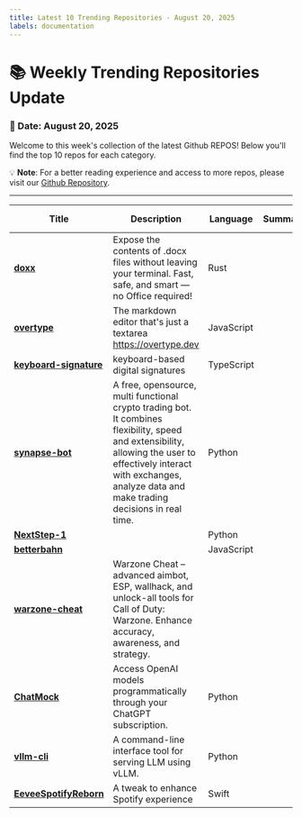 ```yaml
---
title: Latest 10 Trending Repositories - August 20, 2025
labels: documentation
---
```

# 📚 Weekly Trending Repositories Update

### 📅 Date: August 20, 2025

Welcome to this week's collection of the latest Github REPOS! Below you'll find the top 10 repos for each category.

💡 **Note**: For a better reading experience and access to more repos, please visit our [Github Repository](https://github.com/marc-ko/daily-trending-repo).

---

| **Title** | **Description** | **Language** | **Summary** | **Tags** | **Stars Count** |
| --- | --- | --- | --- | --- | --- |
| **[doxx](https://github.com/bgreenwell/doxx)** | Expose the contents of .docx files without leaving your terminal. Fast, safe, and smart — no Office required! | Rust |  | <details><summary>cli, ...</summary><p>cli, docx, msword, render, rust, terminal, tui</p></details> | 1062 |
| **[overtype](https://github.com/panphora/overtype)** | The markdown editor that's just a textarea https://overtype.dev | JavaScript |  |  | 991 |
| **[keyboard-signature](https://github.com/cnrad/keyboard-signature)** | keyboard-based digital signatures | TypeScript |  |  | 653 |
| **[synapse-bot](https://github.com/anthugeist/synapse-bot)** | A free, opensource, multi functional crypto trading bot. It combines flexibility, speed and extensibility, allowing the user to effectively interact with exchanges, analyze data and make trading decisions in real time. | Python |  | <details><summary>bitco...</summary><p>bitcoin, bitcoin-trading, crypto, cryptocurrency, open-source, trading, trading-bot, trading-strategies, trading-systems, trading-tool</p></details> | 634 |
| **[NextStep-1](https://github.com/stepfun-ai/NextStep-1)** |  | Python |  |  | 456 |
| **[betterbahn](https://github.com/l2xu/betterbahn)** |  | JavaScript |  |  | 408 |
| **[warzone-cheat](https://github.com/BO6-Warzone-cheat/warzone-cheat)** | Warzone Cheat – advanced aimbot, ESP, wallhack, and unlock-all tools for Call of Duty: Warzone. Enhance accuracy, awareness, and strategy. |  |  |  | 362 |
| **[ChatMock](https://github.com/RayBytes/ChatMock)** | Access OpenAI models programmatically through your ChatGPT subscription. | Python |  |  | 362 |
| **[vllm-cli](https://github.com/Chen-zexi/vllm-cli)** | A command-line interface tool for serving LLM using vLLM. | Python |  | <details><summary>llm, ...</summary><p>llm, llm-inference, llm-tools, vllm</p></details> | 329 |
| **[EeveeSpotifyReborn](https://github.com/whoeevee/EeveeSpotifyReborn)** | A tweak to enhance Spotify experience | Swift |  |  | 326 |

